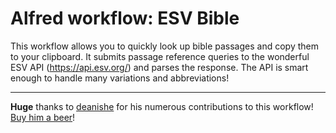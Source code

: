 # Alfred workflow: ESV Bible
This workflow allows you to quickly look up bible passages and copy them to your clipboard. It submits passage reference queries to the wonderful ESV API (https://api.esv.org/) and parses the response. The API is smart enough to handle many variations and abbreviations!

---
**Huge** thanks to [deanishe](https://www.alfredforum.com/profile/5235-deanishe/) for his numerous contributions to this workflow! [Buy him a beer](https://www.paypal.me/deanishe)!

